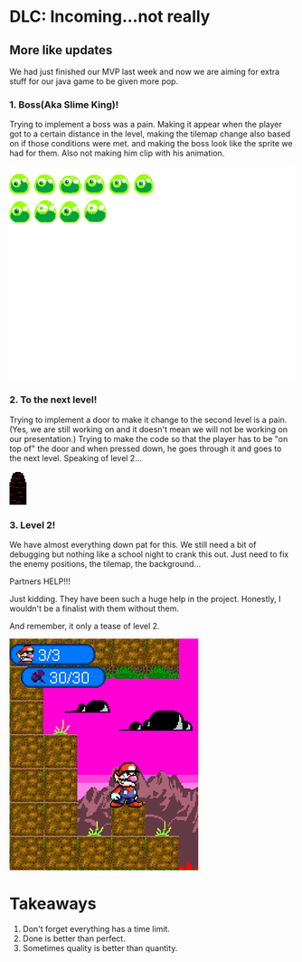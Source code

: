 # DLC: Incoming...not really

## More like updates
We had just finished our MVP last week and now we are aiming for extra stuff for our java game to be given more pop.

### 1. Boss(Aka Slime King)!

Trying to implement a boss was a pain. Making it appear when the player got to a certain distance in the level, making the tilemap change also based on if those conditions were met. and making the boss look like the sprite we had for them. Also not making him clip with his animation.

<img src="../images/boss.png"/>

### 2. To the next level!

Trying to implement a door to make it change to the second level is a pain. (Yes, we are still working on and it doesn't mean we will not be working on our presentation.) Trying to make the code so that the player has to be "on top of" the door and when pressed down, he goes through it and goes to the next level. Speaking of level 2...

<img src="../images/door.png"/>

### 3. Level 2!

We have almost everything down pat for this. We still need a bit of debugging but nothing like a school night to crank this out. Just need to fix the enemy positions, the tilemap, the background...

Partners HELP!!!

Just kidding. They have been such a huge help in the project. Honestly, I wouldn't be a finalist with them without them.

And remember, it only a tease of level 2.

<img src="../images/lvl2.png"/>

# Takeaways

1. Don't forget everything has a time limit.
2. Done is better than perfect.
3. Sometimes quality is better than quantity.